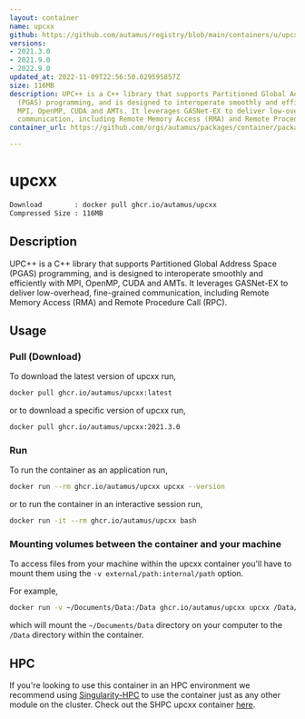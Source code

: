 ```yaml
---
layout: container
name: upcxx
github: https://github.com/autamus/registry/blob/main/containers/u/upcxx/spack.yaml
versions:
- 2021.3.0
- 2021.9.0
- 2022.9.0
updated_at: 2022-11-09T22:56:50.029595857Z
size: 116MB
description: UPC++ is a C++ library that supports Partitioned Global Address Space
  (PGAS) programming, and is designed to interoperate smoothly and efficiently with
  MPI, OpenMP, CUDA and AMTs. It leverages GASNet-EX to deliver low-overhead, fine-grained
  communication, including Remote Memory Access (RMA) and Remote Procedure Call (RPC).
container_url: https://github.com/orgs/autamus/packages/container/package/upcxx

---
```

# upcxx
```bash 
Download        : docker pull ghcr.io/autamus/upcxx
Compressed Size : 116MB
```

## Description
UPC++ is a C++ library that supports Partitioned Global Address Space (PGAS) programming, and is designed to interoperate smoothly and efficiently with MPI, OpenMP, CUDA and AMTs. It leverages GASNet-EX to deliver low-overhead, fine-grained communication, including Remote Memory Access (RMA) and Remote Procedure Call (RPC).

## Usage
### Pull (Download)
To download the latest version of upcxx run,

```bash
docker pull ghcr.io/autamus/upcxx:latest
```

or to download a specific version of upcxx run,

```bash
docker pull ghcr.io/autamus/upcxx:2021.3.0
```
### Run
To run the container as an application run,
```bash
docker run --rm ghcr.io/autamus/upcxx upcxx --version
```

or to run the container in an interactive session run,
```bash
docker run -it --rm ghcr.io/autamus/upcxx bash
```

### Mounting volumes between the container and your machine
To access files from your machine within the upcxx container you'll have to mount them using the `-v external/path:internal/path` option.

For example,
```bash
docker run -v ~/Documents/Data:/Data ghcr.io/autamus/upcxx upcxx /Data/myData.csv
```
which will mount the `~/Documents/Data` directory on your computer to the `/Data` directory within the container.

## HPC
If you're looking to use this container in an HPC environment we recommend using [Singularity-HPC](https://singularity-hpc.readthedocs.io) to use the container just as any other module on the cluster. Check out the SHPC upcxx container [here](https://singularityhub.github.io/singularity-hpc/r/ghcr.io-autamus-upcxx/).